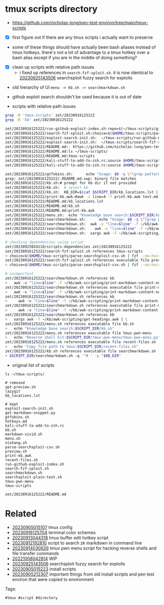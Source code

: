 # tmux scripts directory

- https://github.com/nicholas-long/pen-test-environ/tree/main/tmux-scripts
- [x] first figure out if there are any tmux scripts i actually want to preserve
- some of these things should have actually been bash aliases instead of tmux hotkeys. there's not a lot of advantage to a tmux hotkey over a bash alias except if you are in the middle of doing something?
- [x] clean up scripts with relative path issues
  - i fixed up references in `search-fzf-sploit.sh`. it is now identical to [20230925143506](/zet/20230925143506/README.md) searchsploit fuzzy search for exploits
- old hierarchy of UI `menu -> kb.sh -> searchmarkdown.sh`
- github exploit search shouldn't be used because it is out of date

- scripts with relative path issues
```bash
grep -R 'tmux-scripts' zet/20230916125222
grep -R 'kb' zet/20230916125222

zet/20230916125222/run-github-exploit-index.sh:repo=$(~/tmux-scripts/github-exploit-code-repository-index/browse.sh)
zet/20230916125222/search-fzf-sploit.sh:choice=$($HOME/tmux-scripts/parse-searchsploit-csv.sh | fzf --no-hscroll -d ':' --with-nth=2 --preview="$HOME/tmux-scripts/preview.sh {}")
zet/20230916125222/exploit-search-init.sh:  ~/tmux-scripts/run-github-exploit-index.sh
zet/20230916125222/exploit-search-init.sh:  ~/tmux-scripts/search-fzf-sploit.sh
zet/20230916125222/README.md:- https://github.com/nicholas-long/pen-test-environ/tree/main/tmux-scripts
zet/20230916125222/README.md:ls ~/tmux-scripts/
zet/20230916125222/README.md:tmux-scripts
zet/20230916125222/kali-stuff-to-add-to-zsh.rc:source $HOME/tmux-scripts/gruvbox.zsh-theme
zet/20230916125222/kali-stuff-to-add-to-zsh.rc:source $HOME/tmux-scripts/agnoster.zsh-theme

zet/20230916125222/gtfobins.sh:      echo "Usage: $0 -q \"(grep pattern)\" [ options ] kb_directory"
grep: zet/20230916125222/.README.md.swp: binary file matches
zet/20230916125222/kb.sh:# prompt for kb dir if not provided
zet/20230916125222/kb.sh:  # select kb
zet/20230916125222/kb.sh:  KB_DIR=$(cat $SCRIPT_DIR/kb_locations.lst | fzf --preview-window=$WINDOWLOC "--preview=bat --color=always {}/README.md")
zet/20230916125222/print-kb.awk:#awk -v line=4 -f print-kb.awk test.md
zet/20230916125222/README.md:kb_locations.lst
zet/20230916125222/README.md:kb.sh
zet/20230916125222/README.md:print-kb.awk
zet/20230916125222/menu.sh:  echo "Knowledge base search:$SCRIPT_DIR/kb.sh"
zet/20230916125222/searchmarkdown.sh:      echo "Usage: $0 -q \"(grep pattern)\" [ options ] kb_directory"
zet/20230916125222/searchmarkdown.sh:  awk -v "line=$line" -f ~/kb/awk-scripting/print-markdown-content-nested-in-heading.awk "$file" | bat --language=md --paging=never --style=plain --color=always
zet/20230916125222/searchmarkdown.sh:    awk -v "line=$line" -f ~/kb/awk-scripting/print-markdown-content-nested-in-heading.awk "$file" | tmux loadb -
zet/20230916125222/searchmarkdown.sh:  xargs awk -f ~/kb/awk-scripting/get-headings.awk | \

# checking dependencies using script
zet/20230925024118/scripts-dependencies zet/20230916125222
zet/20230916125222/search-fzf-sploit.sh references tmux-scripts
> choice=$($HOME/tmux-scripts/parse-searchsploit-csv.sh | fzf --no-hscroll -d ':' --with-nth=2 --preview="$HOME/tmux-scripts/preview.sh {}")
zet/20230916125222/search-fzf-sploit.sh references executable file preview.sh
> choice=$($HOME/tmux-scripts/parse-searchsploit-csv.sh | fzf --no-hscroll -d ':' --with-nth=2 --preview="$HOME/tmux-scripts/preview.sh {}")

# unimportant
zet/20230916125222/searchmarkdown.sh references kb
>   awk -v "line=$line" -f ~/kb/awk-scripting/print-markdown-content-nested-in-heading.awk "$file" | bat --language=md --paging=never --style=plain --color=always
zet/20230916125222/searchmarkdown.sh references executable file print-markdown-content-nested-in-heading.awk
>   awk -v "line=$line" -f ~/kb/awk-scripting/print-markdown-content-nested-in-heading.awk "$file" | bat --language=md --paging=never --style=plain --color=always
zet/20230916125222/searchmarkdown.sh references kb
>     awk -v "line=$line" -f ~/kb/awk-scripting/print-markdown-content-nested-in-heading.awk "$file" | tmux loadb -
zet/20230916125222/searchmarkdown.sh references executable file print-markdown-content-nested-in-heading.awk
>     awk -v "line=$line" -f ~/kb/awk-scripting/print-markdown-content-nested-in-heading.awk "$file" | tmux loadb -
zet/20230916125222/searchmarkdown.sh references kb
>   xargs awk -f ~/kb/awk-scripting/get-headings.awk | \
zet/20230916125222/menu.sh references executable file kb.sh
>   echo "Knowledge base search:$SCRIPT_DIR/kb.sh"
zet/20230916125222/menu.sh references executable file tmux-pwn-menu
>   echo "Reverse shell kit:$SCRIPT_DIR/tmux-pwn-menu/tmux-pwn-menu.py"
zet/20230916125222/menu.sh references executable file recent-files.sh
>   echo "Copy file path to tmux:$SCRIPT_DIR/recent-files.sh"
zet/20230916125222/kb.sh references executable file searchmarkdown.sh
> $SCRIPT_DIR/searchmarkdown.sh -q '^# ' -p "$KB_DIR"

```

- original list of scripts
```
ls ~/tmux-scripts/

# removed
apt-preview.sh
lazygit
kb_locations.lst

# kept
exploit-search-init.sh
get-markdown-snippet.py
gtfobins.sh
hotkeys.md
kali-stuff-to-add-to-zsh.rc
kb.sh
markdown-vivid.sh
menu.sh
nishang.sh
parse-searchsploit-csv.sh
preview.sh
print-kb.awk
recent-files.sh
run-github-exploit-index.sh
search-fzf-sploit.sh
searchmarkdown.sh
searchsploit-plain-text.sh
tmux-pwn-menu
tmux-scripts

```

` zet/20230916125222/README.md `

# Related

- [20230905015107](/zet/20230905015107/README.md) tmux config
- [20230916125704](/zet/20230916125704/README.md) terminal color schemes
- [20230913044318](/zet/20230913044318/README.md) tmux buffer edit hotkey script
- [20230912192810](/zet/20230912192810/README.md) script to search zk markdown in command line
- [20230914030626](/zet/20230914030626/README.md) tmux pwn menu script for hacking reverse shells and file transfer commands
- [20221008042814](/zet/20221008042814/README.md) WIP
- [20230925143506](/zet/20230925143506/README.md) searchsploit fuzzy search for exploits
- [20230905015223](/zet/20230905015223/README.md) install scripts
- [20230905212307](/zet/20230905212307/README.md) important things from old install scripts and pen test environ that were copied to environment

Tags:

    #tmux #script #directory
